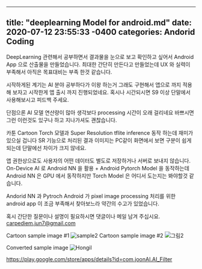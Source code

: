 
---
title: "deeplearning Model for android.md"
date: 2020-07-12 23:55:33 -0400
categories: Andorid Coding 
---

DeepLearning  관련해서 공부하면서 결과물을 눈으로 보고 확인하고 싶어서 Android App 으로 산출물을 만들었습니다.
최대한 간단히 만든다고 만들었는데 UX 와 실력이 부족해서 아직은 목표대비는 부족 한것 같습니다.

시작하게된 계기는 AI 분야 공부하다가 이왕 하는거 그래도 구현해서 앱으로 까지 적용해 보자고 시작한게 앱 출시 까지 진행되었네요.
혹시나 시간되시면 S9 이상 단말에서  사용해보시고 피드백 주세요.

단점으론 AI 모델 연산량이 많아 생각보다 processing 시간이 오래 걸리네요 
바쁘시면 그런 이런것도 있구나 하고 지나가셔도 괜찮습니다.

카툰 Cartoon Torch 모델과 Super Resolution tflite inference 동작 하는데 재미가 있으실 겁니다
SR 기능으로 처리된 결과 이미지는 PC같이 화면에서 보면 구분이 쉽게 되는데 단말에선 차이가 크지 않네요.

앱 권한상으로도 사용자의 어떤 데이터도 별도로 저장하거나 서버로 보내지 않습니다.
On-Device AI 로 Android NN 을 활용 + Android Pytorch Model 을 동작하는데 
Android NN 은 GPU 에서 동작하지만 Torch Model 은 어디서 도는지는 봐야할것 같습니다.


Andorid NN 과 Pytroch Android 가 pixel image processing  처리를 위한 android app 이 조금 부족해서 찾아보느라 
약간의 수고가 있었습니다.


혹시 간단한 질문이나 설명이 필요하시면 댓글이나 메일 남겨 주십시요.
carpediem.jun7@gmail.com

Cartoon sample image #1
![sample2](https://user-images.githubusercontent.com/5698411/87249662-43853600-c49b-11ea-90df-8a5130f756b9.png)
Cartoon sample image #2
![그림2](https://user-images.githubusercontent.com/5698411/87249665-4a13ad80-c49b-11ea-9c0d-4b4814280c19.png)

Converted sample image
![Hongil](https://user-images.githubusercontent.com/5698411/87249669-526be880-c49b-11ea-99d6-1a1d1ce0c172.jpg)



https://play.google.com/store/apps/details?id=com.joonAI.AI_Filter

